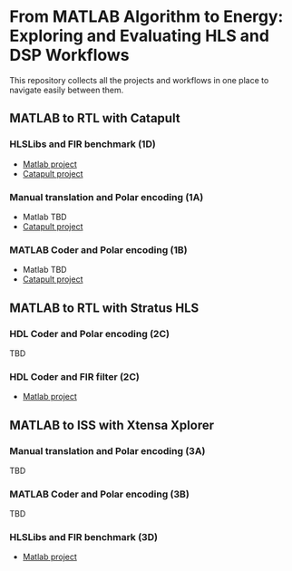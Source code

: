 # From MATLAB Algorithm to Energy: Exploring and Evaluating HLS and DSP Workflows

This repository collects all the projects and workflows in one place to navigate easily between them.

## MATLAB to RTL with Catapult

### HLSLibs and FIR benchmark (1D)

- [Matlab project][matlab-fir-filter#main]
- [Catapult project][catapult-fir-filter]

### Manual translation and Polar encoding (1A)

- Matlab TBD
- [Catapult project][catapult-polar-coding]

### MATLAB Coder and Polar encoding (1B)

- Matlab TBD
- [Catapult project][catapult-matlab-polar-coding]

## MATLAB to RTL with Stratus HLS

### HDL Coder and Polar encoding (2C)

TBD

### HDL Coder and FIR filter (2C)

- [Matlab project][matlab-fir-filter#stratus-hls]

## MATLAB to ISS with Xtensa Xplorer

### Manual translation and Polar encoding (3A)

TBD

### MATLAB Coder and Polar encoding (3B)

TBD

### HLSLibs and FIR benchmark (3D)

- [Matlab project][matlab-fir-filter#main]

<!-- References -->
[catapult-fir-filter]:https://github.com/eersaa/catapult-fir-filter
[catapult-matlab-polar-coding]:https://github.com/eersaa/catapult-matlab-polar-coding
[catapult-polar-coding]:https://github.com/eersaa/catapult-polar-coding
[matlab-fir-filter#main]:https://github.com/eersaa/matlab-fir-filter/tree/main
[matlab-fir-filter#stratus-hls]:https://github.com/eersaa/matlab-fir-filter/tree/stratus-hls

